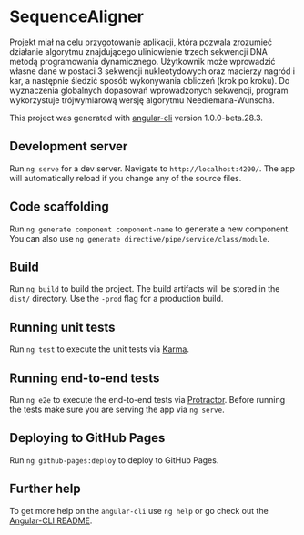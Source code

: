 # SequenceAligner

Projekt miał na celu przygotowanie aplikacji, która pozwala zrozumieć działanie algorytmu znajdującego uliniowienie trzech sekwencji DNA metodą programowania dynamicznego. Użytkownik może wprowadzić własne dane w postaci 3 sekwencji nukleotydowych oraz macierzy nagród i kar, a następnie śledzić sposób wykonywania obliczeń (krok po kroku). Do wyznaczenia globalnych dopasowań wprowadzonych sekwencji, program wykorzystuje trójwymiarową wersję algorytmu Needlemana-Wunscha.

This project was generated with [angular-cli](https://github.com/angular/angular-cli) version 1.0.0-beta.28.3.

## Development server
Run `ng serve` for a dev server. Navigate to `http://localhost:4200/`. The app will automatically reload if you change any of the source files.

## Code scaffolding

Run `ng generate component component-name` to generate a new component. You can also use `ng generate directive/pipe/service/class/module`.

## Build

Run `ng build` to build the project. The build artifacts will be stored in the `dist/` directory. Use the `-prod` flag for a production build.

## Running unit tests

Run `ng test` to execute the unit tests via [Karma](https://karma-runner.github.io).

## Running end-to-end tests

Run `ng e2e` to execute the end-to-end tests via [Protractor](http://www.protractortest.org/).
Before running the tests make sure you are serving the app via `ng serve`.

## Deploying to GitHub Pages

Run `ng github-pages:deploy` to deploy to GitHub Pages.

## Further help

To get more help on the `angular-cli` use `ng help` or go check out the [Angular-CLI README](https://github.com/angular/angular-cli/blob/master/README.md).
